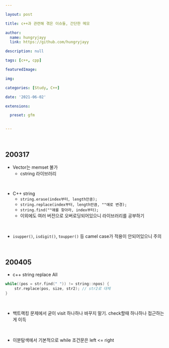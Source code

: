 ```yaml
---

layout: post

title: c++과 관련해 겪은 이슈들, 간단한 메모

author: 
  name: hungryjayy
  link: https://github.com/hungryjayy

description: null

tags: [c++, cpp]

featuredImage: 

img: 

categories: [Study, C++]

date: '2021-06-02'

extensions:

  preset: gfm


---
```


<br>

## 200317

* Vector는 memset 불가
  * cstring 라이브러리

<br>

* C++ string
  * `string.erase(index부터, length만큼);`
  * `string.replace(index부터, length만큼, ""얘로 변경);`
  * `string.find(""얘를 찾아라, index부터);`
  * 이외에도 여러 버전으로 오버로딩되어있으니 라이브러리를 공부하기

<br>

* `isupper()`, `isdigit()`, `toupper()` 등 camel case가 적용이 안되어있으니 주의

<br>

## 200405

* c++ string replace All

```c++
while((pos = str.find(" ")) != string::npos) {
    str.replace(pos, size, str2); // str2로 대체
}
```

<br>

* 백트랙킹 문제에서 굳이 visit 하나하나 바꾸지 말기. check할때 하나하나 접근하는게 이득

<br>

* 이분탐색에서 기본적으로 while 조건문은 left <= right 

<br>

